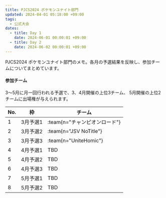```yaml
---
title: PJCS2024 ポケモンユナイト部門
updated: 2024-04-01 05:18:00 +09:00
tags:
  - 公式大会
dates:
  - title: Day 1
    date: 2024-06-01 00:00:01 +09:00
  - title: Day 2
    date: 2024-06-02 00:00:01 +09:00
---
```


PJCS2024 ポケモンユナイト部門のメモ。各月の予選結果を反映し、参加チームについてまとめています。

<!-- more -->

#### 参加チーム

3〜5月に月一回行われる予選で、3、4月開催の上位3チーム、 5月開催の上位2チームに出場権が与えられます。

| No. | 枠         | チーム |
| --- | ---------- | ------ |
| 1 | 3月予選1 | :team{n="チャンピオンロード"} |
| 2 | 3月予選2 | :team{n="JSV NoTitle"} |
| 3 | 3月予選3 | :team{n="UniteHomic"} |
| 4 | 4月予選1 | TBD    |
| 5 | 4月予選2 | TBD    |
| 6 | 4月予選3 | TBD    |
| 7 | 5月予選1 | TBD    |
| 8 | 5月予選2 | TBD    |
